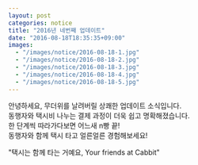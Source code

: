 ```yaml
---
layout: post
categories: notice
title: "2016년 네번째 업데이트"
date: "2016-08-18T18:35:35+09:00"
images:
  - "/images/notice/2016-08-18-1.jpg"
  - "/images/notice/2016-08-18-2.jpg"
  - "/images/notice/2016-08-18-3.jpg"
  - "/images/notice/2016-08-18-4.jpg"
  - "/images/notice/2016-08-18-5.jpg"
---
```


안녕하세요, 무더위를 날려버릴 상쾌한 업데이트 소식입니다.  
동행자와 택시비 나누는 결제 과정이 더욱 쉽고 명확해졌습니다.  
한 단계씩 따라가다보면 어느새 n빵 끝!  
동행자와 함께 택시 타고 얼른얼른 경험해보세요!

"택시는 함께 타는 거예요, Your friends at Cabbit"
